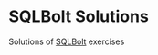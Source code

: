 # SQLBolt Solutions
Solutions of [SQLBolt](https://sqlbolt.com/lesson/select_queries_introduction) exercises 
